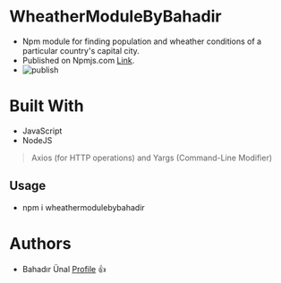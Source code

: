# WheatherModuleByBahadir
- Npm module for finding population and wheather conditions of a particular country's capital city.
- Published on Npmjs.com [Link](https://www.npmjs.com/package/wheathermodulebybahadir).
- ![publish](https://user-images.githubusercontent.com/92628464/151534078-494cdde1-d279-4a6f-a30d-17f0f4f74d00.PNG)

# Built With
- JavaScript
- NodeJS
> Axios (for HTTP operations) and Yargs (Command-Line Modifier)

## Usage
- npm i wheathermodulebybahadir

# Authors
- Bahadır Ünal [Profile](https://github.com/ZeroToHero2) 👍
